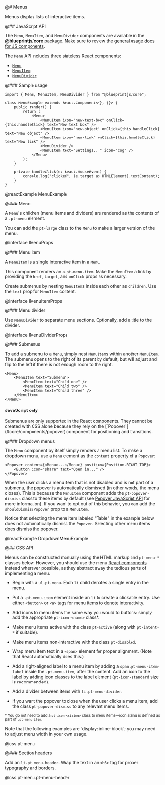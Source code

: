 @# Menus

Menus display lists of interactive items.

@## JavaScript API

The `Menu`, `MenuItem`, and `MenuDivider` components are available in the **@blueprintjs/core**
package. Make sure to review the [general usage docs for JS components](#blueprint.usage).

The `Menu` API includes three stateless React components:

* [`Menu`](#core/components/menu.menu)
* [`MenuItem`](#core/components/menu.menu-item)
* [`MenuDivider`](#core/components/menu.menu-divider)

@### Sample usage

```tsx
import { Menu, MenuItem, MenuDivider } from "@blueprintjs/core";

class MenuExample extends React.Component<{}, {}> {
    public render() {
        return (
            <Menu>
                <MenuItem icon="new-text-box" onClick={this.handleClick} text="New text box" />
                <MenuItem icon="new-object" onClick={this.handleClick} text="New object" />
                <MenuItem icon="new-link" onClick={this.handleClick} text="New link" />
                <MenuDivider />
                <MenuItem text="Settings..." icon="cog" />
            </Menu>
        );
    }

    private handleClick(e: React.MouseEvent) {
        console.log("clicked", (e.target as HTMLElement).textContent);
    }
}
```

@reactExample MenuExample

@### Menu

A `Menu`'s children (menu items and dividers) are rendered as the contents of a `.pt-menu` element.

You can add the `pt-large` class to the `Menu` to make a larger version of the menu.

@interface IMenuProps

@### Menu item

A `MenuItem` is a single interactive item in a `Menu`.

This component renders an `a.pt-menu-item`. Make the `MenuItem` a link by providing the `href`,
`target`, and `onClick` props as necessary.

Create submenus by nesting `MenuItem`s inside each other as `children`. Use the `text` prop
for `MenuItem` content.

@interface IMenuItemProps

@### Menu divider

Use `MenuDivider` to separate menu sections. Optionally, add a title to the divider.

@interface IMenuDividerProps

@### Submenus

To add a submenu to a `Menu`, simply nest `MenuItem`s within another `MenuItem`.
The submenu opens to the right of its parent by default, but will adjust and flip to the left if
there is not enough room to the right.

```tsx
<Menu>
    <MenuItem text="Submenu">
        <MenuItem text="Child one" />
        <MenuItem text="Child two" />
        <MenuItem text="Child three" />
    </MenuItem>
</Menu>
```

<div class="pt-callout pt-intent-warning pt-icon-warning-sign">
    <h4 class="pt-callout-title">JavaScript only</h4>
    Submenus are only supported in the React components. They cannot be created with CSS alone because
    they rely on the [`Popover`](#core/components/popover) component for positioning and transitions.
</div>

@### Dropdown menus

The `Menu` component by itself simply renders a menu list. To make a dropdown menu, use a `Menu`
element as the `content` property of a `Popover`:

```tsx
<Popover content={<Menu>...</Menu>} position={Position.RIGHT_TOP}>
    <Button icon="share" text="Open in..." />
</Popover>
```

When the user clicks a menu item that is not disabled and is not part of a submenu, the popover is
automatically dismissed (in other words, the menu closes). This is because the `MenuItem` component
adds the `pt-popover-dismiss` class to these items by default (see
[Popover JavaScript API](#core/components/popover) for more information). If you want to opt out of
this behavior, you can add the `shouldDismissPopover` prop to a `MenuItem`.

Notice that selecting the menu item labeled "Table" in the example below does not automatically
dismiss the `Popover`. Selecting other menu items does dismiss the popover.

@reactExample DropdownMenuExample

@## CSS API

Menus can be constructed manually using the HTML markup and `pt-menu-*` classes below. However, you
should use the menu [React components](#core/components/menu.javscript-api) instead wherever possible,
as they abstract away the tedious parts of implementing a menu.

* Begin with a `ul.pt-menu`. Each `li` child denotes a single entry in the menu.

* Put a `.pt-menu-item` element inside an `li` to create a clickable entry. Use either `<button>` or
  `<a>` tags for menu items to denote interactivity.

* Add icons to menu items the same way you would to buttons: simply add the appropriate
  `pt-icon-<name>` class\*.

* Make menu items active with the class `pt-active` (along with `pt-intent-*` if suitable).

* Make menu items non-interactive with the class `pt-disabled`.

* Wrap menu item text in a `<span>` element for proper alignment. (Note that React automatically
  does this.)

* Add a right-aligned label to a menu item by adding a `span.pt-menu-item-label` inside the
  `.pt-menu-item`, after the content. Add an icon to the label by adding icon classes to the label
  element (`pt-icon-standard` size is recommended).

* Add a divider between items with `li.pt-menu-divider`.

* If you want the popover to close when the user clicks a menu item, add the class
  `pt-popover-dismiss` to any relevant menu items.

<small>\* You do not need to add a `pt-icon-<sizing>` class to menu items—icon sizing is
defined as part of `.pt-menu-item`.</small>

<div class="pt-callout pt-intent-primary pt-icon-info-sign">
    Note that the following examples are `display: inline-block`; you may need to adjust
    menu width in your own usage.
</div>

@css pt-menu

@### Section headers

Add an `li.pt-menu-header`. Wrap the text in an `<h6>` tag for proper typography and borders.

@css pt-menu.pt-menu-header
